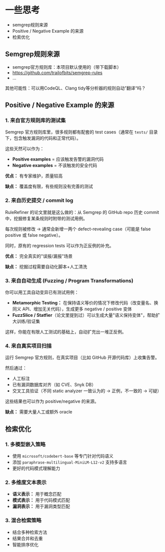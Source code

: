 
# 一些思考


- semgrep规则来源
- Positive / Negative Example 的来源
- 检索优化

## Semgrep规则来源

- semgrep官方规则库：本项目默认使用的（带下载脚本）
- https://github.com/trailofbits/semgrep-rules
- ...

其他可能性：可以用CodeQL、Clang tidy等分析器的规则自动”翻译“吗？

## Positive / Negative Example 的来源

### 1. 来自官方规则库的测试集

Semgrep 官方规则库里，很多规则都有配套的 test cases（通常在 `tests/` 目录下，包含触发漏洞的代码和正常代码）。

这些天然可以作为：

- **Positive examples** = 应该触发告警的漏洞代码
- **Negative examples** = 不该触发的安全代码

**优点：** 有专家维护，质量较高

**缺点：** 覆盖度有限，有些规则没有完善的测试

### 2. 来自历史提交 / commit log

RuleRefiner 的论文里就是这么做的：从 Semgrep 的 GitHub repo 历史 commit 中，挖掘修复某条规则时附带的测试用例。

每次规则被修改 → 通常会新增一两个 defect-revealing case（可能是 false positive 或 false negative）。

同时，原有的 regression tests 可以作为正反例的补充。

**优点：** 完全真实的"误报/漏报"场景

**缺点：** 挖掘过程需要自动化脚本+人工清洗

### 3. 来自自动生成 (Fuzzing / Program Transformations)

你可以用工具自动变异已有测试用例：

- **Metamorphic Testing：** 在保持语义等价的情况下修改代码（改变量名、换同义 API、增加无关代码），生成更多 negative / positive 变体
- **FuzzSlice / Statfier**（论文里提到过）可以生成大量"语义保持变体"，帮助扩大训练/验证集

这样，你能在有限人工测试的基础上，自动扩充出一堆正反例。

### 4. 来自真实项目扫描

运行 Semgrep 官方规则，在真实项目（比如 GitHub 开源代码库）上收集告警。

然后通过：

- 人工标注
- 已有漏洞数据库对齐（如 CVE、Snyk DB）
- 交叉工具验证（不同 static analyzer 一致认为的 → 正例，不一致的 → 可疑）

这些结果也可以作为 positive/negative 的来源。

**缺点：** 需要大量人工或额外 oracle

## 检索优化

### 1. 多模型嵌入策略

- 使用 `microsoft/codebert-base` 等专门针对代码语义
- 添加 `paraphrase-multilingual-MiniLM-L12-v2` 支持多语言
- 更好的代码模式理解能力

### 2. 多维度文本表示

- **语义表示：** 用于概念匹配
- **模式表示：** 用于代码模式匹配
- **漏洞表示：** 用于漏洞类型匹配

### 3. 混合检索策略

- 结合多种检索方法
- 结果合并和去重
- 智能排序优化